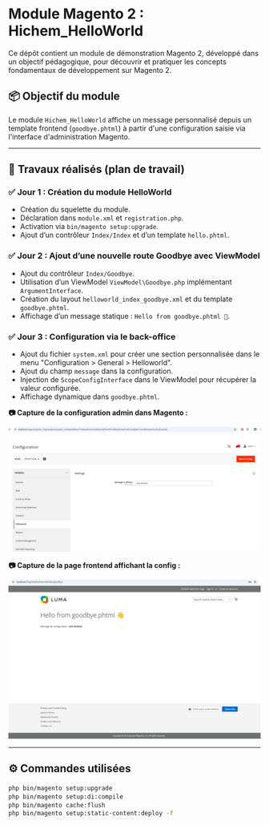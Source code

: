 # Module Magento 2 : Hichem_HelloWorld

Ce dépôt contient un module de démonstration Magento 2, développé dans un objectif pédagogique, pour découvrir et pratiquer les concepts fondamentaux de développement sur Magento 2.

## 📦 Objectif du module

Le module `Hichem_HelloWorld` affiche un message personnalisé depuis un template frontend (`goodbye.phtml`) à partir d'une configuration saisie via l'interface d'administration Magento.

---

## 🔨 Travaux réalisés (plan de travail)

### ✅ Jour 1 : Création du module HelloWorld

- Création du squelette du module.
- Déclaration dans `module.xml` et `registration.php`.
- Activation via `bin/magento setup:upgrade`.
- Ajout d’un contrôleur `Index/Index` et d’un template `hello.phtml`.

### ✅ Jour 2 : Ajout d’une nouvelle route Goodbye avec ViewModel

- Ajout du contrôleur `Index/Goodbye`.
- Utilisation d’un ViewModel `ViewModel\Goodbye.php` implémentant `ArgumentInterface`.
- Création du layout `helloworld_index_goodbye.xml` et du template `goodbye.phtml`.
- Affichage d’un message statique : `Hello from goodbye.phtml 👋`.

### ✅ Jour 3 : Configuration via le back-office

- Ajout du fichier `system.xml` pour créer une section personnalisée dans le menu "Configuration > General > Helloworld".
- Ajout du champ `message` dans la configuration.
- Injection de `ScopeConfigInterface` dans le ViewModel pour récupérer la valeur configurée.
- Affichage dynamique dans `goodbye.phtml`.

**📷 Capture de la configuration admin dans Magento :**

![Admin config](docs/admin-config.png)

**📷 Capture de la page frontend affichant la config :**

![Frontend view](docs/frontend-goodbye.png)

---

## ⚙️ Commandes utilisées

```bash
php bin/magento setup:upgrade
php bin/magento setup:di:compile
php bin/magento cache:flush
php bin/magento setup:static-content:deploy -f
